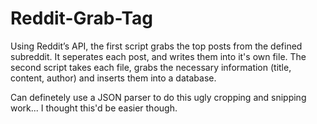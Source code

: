 # Reddit-Grab-Tag
Using Reddit’s API, the first script grabs the top posts from the defined subreddit. It seperates each post, and writes them into it's own file. The second script takes each file, grabs the necessary information (title, content, author) and inserts them into a database.

Can definetely use a JSON parser to do this ugly cropping and snipping work... I thought this'd be easier though.
